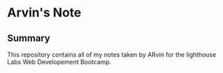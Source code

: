 # Arvin's Note
## Summary
This repository contains all of my notes taken by ARvin for the lighthouse Labs Web Developement Bootcamp.